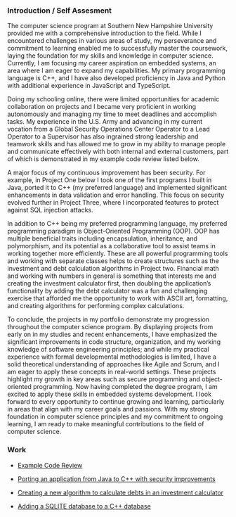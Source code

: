 ### Introduction / Self Assesment
 The computer science program at Southern New Hampshire University provided me with a comprehensive introduction to the field. While I encountered challenges in various areas of study, my perseverance and commitment to learning enabled me to successfully master the coursework, laying the foundation for my skills and knowledge in computer science. Currently, I am focusing my career aspiration on embedded systems, an area where I am eager to expand my capabilities. My primary programming language is C++, and I have also developed proficiency in Java and Python with additional experience in JavaScript and TypeScript.
 
Doing my schooling online, there were limited opportunities for academic collaboration on projects and I became very proficient in working autonomously and managing my time to meet deadlines and accomplish tasks. My experience in the U.S. Army and advancing in my current vocation from a Global Security Operations Center Operator to a Lead Operator to a Supervisor has also ingrained strong leadership and teamwork skills and has allowed me to grow in my ability to manage people and communicate effectively with both internal and external customers, part of which is demonstrated in my example code review listed below.

A major focus of my continuous improvement has been security. For example, in Project One below I took one of the first programs I built in Java, ported it to C++ (my preferred language) and implemented significant enhancements in data validation and error handling. This focus on security evolved further in Project Three, where I incorporated features to protect against SQL injection attacks.

In addition to C++ being my preferred programming language, my preferred programming paradigm is Object-Oriented Programming (OOP). OOP has multiple beneficial traits including encapsulation, inheritance, and polymorphism, and its potential as a collaborative tool to assist teams in working together more efficiently. These are all powerful programming tools and working with separate classes helps to create structures such as the investment and debt calculation algorithms in Project two. Financial math and working with numbers in general is something that interests me and creating the investment calculator first, then doubling the application’s functionality by adding the debt calculator was a fun and challenging exercise that afforded me the opportunity to work with ASCII art, formatting, and creating algorithms for performing complex calculations.

To conclude, the projects in my portfolio demonstrate my progression throughout the computer science program. By displaying projects from early on in my studies and recent enhancements, I have emphasized the significant improvements in code structure, organization, and my working knowledge of software engineering principles; and while my practical experience with formal developmental methodologies is limited, I have a solid theoretical understanding of approaches like Agile and Scrum, and I am eager to apply these concepts in real-world settings. These projects highlight my growth in key areas such as secure programming and object-oriented programming. Now having completed the degree program, I am excited to apply these skills in embedded systems development. I look forward to every opportunity to continue growing and learning, particularly in areas that align with my career goals and passions. With my strong foundation in computer science principles and my commitment to ongoing learning, I am ready to make meaningful contributions to the field of computer science.


### Work
 - [Example Code Review](https://youtu.be/NGPr_LtFRRg)

 - [Porting an application from Java to C++ with security improvements](https://github.com/EricBrez/PortfolioProject1)

 - [Creating a new algorithm to calculate debts in an investment calculator](https://github.com/EricBrez/PortfolioProject2)

 - [Adding a SQLITE database to a C++ database](https://github.com/EricBrez/PortfolioProject3)


